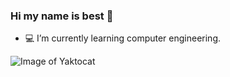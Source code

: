 ### Hi my name is best 👋

- 💻 I’m currently learning computer engineering.

![Image of Yaktocat](https://swekiiz.vercel.app/assets/catTyping.gif)

<!--
**swekiiz/swekiiz** is a ✨ _special_ ✨ repository because its `README.md` (this file) appears on your GitHub profile.

Here are some ideas to get you started:

- 🔭 I’m currently working on ...
- 👯 I’m looking to collaborate on ...
- 🤔 I’m looking for help with ...
- 💬 Ask me about ...
- 📫 How to reach me: ...
- 😄 Pronouns: ...
- ⚡ Fun fact: ...
-->
